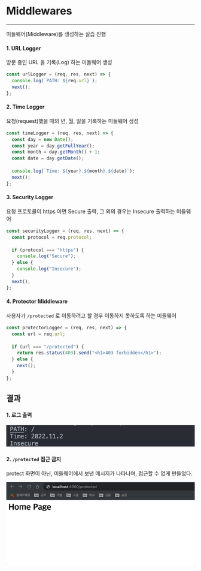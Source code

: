 # Middlewares

---

미들웨어(Middleware)를 생성하는 실습 진행

#### 1. URL Logger

방문 중인 URL 을 기록(Log) 하는 미들웨어 생성

```javascript
const urlLogger = (req, res, next) => {
  console.log(`PATH: ${req.url}`);
  next();
};
```

#### 2. Time Logger

요청(request)했을 때의 년, 월, 일을 기록하는 미들웨어 생성

```javascript
const timeLogger = (req, res, next) => {
  const day = new Date();
  const year = day.getFullYear();
  const month = day.getMonth() + 1;
  const date = day.getDate();

  console.log(`Time: ${year}.${month}.${date}`);
  next();
};
```

#### 3. Security Logger

요청 프로토콜이 https 이면 Secure 출력, 그 외의 경우는 Insecure 출력하는 미들웨어

```Javascript
const securityLogger = (req, res, next) => {
  const protocol = req.protocol;

  if (protocol === "https") {
    console.log("Secure");
  } else {
    console.log("Insecure");
  }
  next();
};
```

#### 4. Protector Middleware

사용자가 `/protected` 로 이동하려고 할 경우 이동하지 못하도록 하는 미들웨어

```javascript
const protectorLogger = (req, res, next) => {
  const url = req.url;

  if (url === "/protected") {
    return res.status(403).send("<h1>403 forbidden</h1>");
  } else {
    next();
  }
};
```

## 결과

#### 1. 로그 출력

![log](result/log.png)

#### 2. `/protected` 접근 금지

protect 화면이 아닌, 미들웨어에서 보낸 메시지가 나타나며, 접근할 수 없게 만들었다.

![protected](result/protected.gif)

